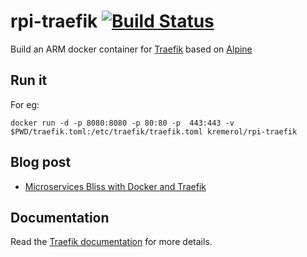 # rpi-traefik [![Build Status](https://travis-ci.org/hypriot/rpi-traefik.svg?branch=master)](https://travis-ci.org/hypriot/rpi-traefik)

Build an ARM docker container for [Traefik](https://traefik.io/) based on [Alpine](http://alpinelinux.org/)

## Run it

For eg:

```
docker run -d -p 8080:8080 -p 80:80 -p  443:443 -v $PWD/traefik.toml:/etc/traefik/traefik.toml kremerol/rpi-traefik
```

## Blog post

* [Microservices Bliss with Docker and Traefik](http://blog.hypriot.com/post/microservices-bliss-with-docker-and-traefik/)

## Documentation

Read the [Traefik documentation](https://docs.traefik.io/) for more details.
